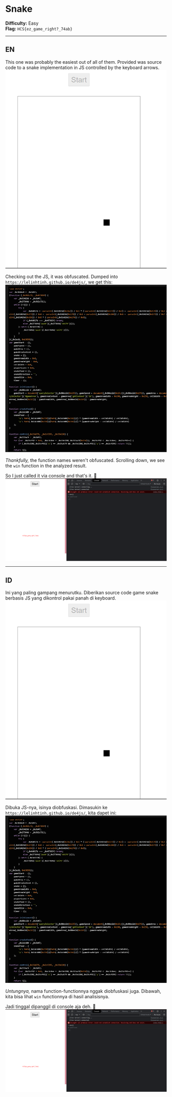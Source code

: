 # Snake

**Difficulty:** Easy  
**Flag:** `HCS{ez_game_right?_74ab}`

---

## **EN**

This one was probably the easiest out of all of them. Provided was source code to a snake implementation in JS controlled by the keyboard arrows.  
![snek](./assets/image.png)

Checking out the JS, it was obfuscated. Dumped into `https://lelinhtinh.github.io/de4js/`, we get this:  
![Deobfuscated source](./assets/image-1.png)

_Thankfully,_ the function names weren't obfuscated. Scrolling down, we see the `win` function in the analyzed result.

So I just called it via console and that's it. 🎉
![Calling win()](./assets/image-2.png)

---

## **ID**

Ini yang paling gampang menurutku. Diberikan source code game snake berbasis JS yang dikontrol pakai panah di keyboard.  
![snek](./assets/image.png)

Dibuka JS-nya, isinya diobfuskasi. Dimasukin ke `https://lelinhtinh.github.io/de4js/`, kita dapet ini:  
![Deobfuscated source](./assets/image-1.png)

_Untungnya,_ nama function-functionnya nggak diobfuskasi juga. Dibawah, kita bisa lihat `win` functionnya di hasil analisisnya.

Jadi tinggal dipanggil di console aja deh. 🎉
![Calling win()](./assets/image-2.png)
